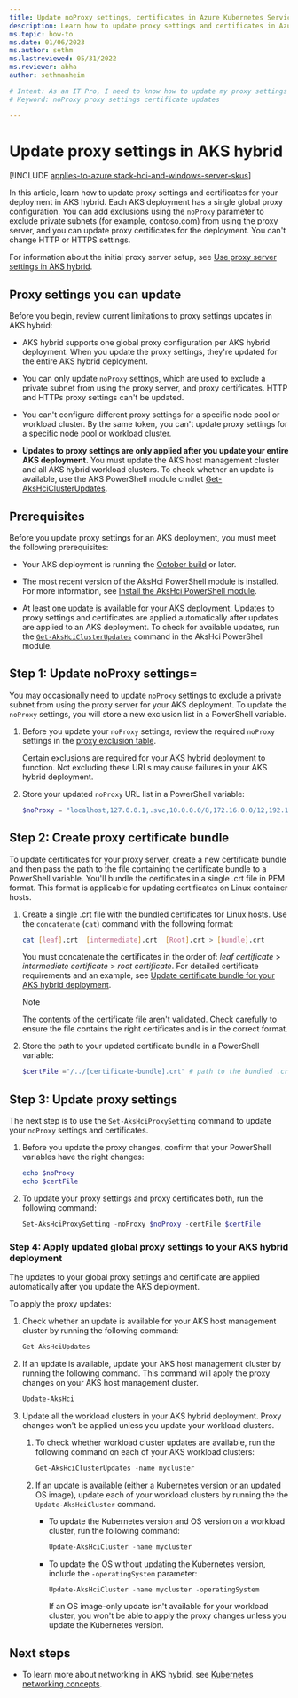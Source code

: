 ```yaml
---
title: Update noProxy settings, certificates in Azure Kubernetes Service on AKS hybrid
description: Learn how to update proxy settings and certificates in Azure Kubernetes Service (AKS) on Azure Stack HCI or AKS on Windows Server.
ms.topic: how-to
ms.date: 01/06/2023
ms.author: sethm
ms.lastreviewed: 05/31/2022
ms.reviewer: abha
author: sethmanheim

# Intent: As an IT Pro, I need to know how to update my proxy settings and upload new certificates for the proxy server.
# Keyword: noProxy proxy settings certificate updates

---
```


# Update proxy settings in AKS hybrid

[!INCLUDE [applies-to-azure stack-hci-and-windows-server-skus](includes/aks-hci-applies-to-skus/aks-hybrid-applies-to-azure-stack-hci-windows-server-sku.md)]

In this article, learn how to update proxy settings and certificates for your deployment in AKS hybrid. Each AKS deployment has a single global proxy configuration. You can add exclusions using the `noProxy` parameter to exclude private subnets (for example, contoso.com) from using the proxy server, and you can update proxy certificates for the deployment. You can't change HTTP or HTTPS settings.

For information about the initial proxy server setup, see [Use proxy server settings in AKS hybrid](set-proxy-settings.md).

## Proxy settings you can update

Before you begin, review current limitations to proxy settings updates in AKS hybrid:

- AKS hybrid supports one global proxy configuration per AKS hybrid deployment. When you update the proxy settings, they're updated for the entire AKS hybrid deployment.

- You can only update `noProxy` settings, which are used to exclude a private subnet from using the proxy server, and proxy certificates. HTTP and HTTPs proxy settings can't be updated.

- You can't configure different proxy settings for a specific node pool or workload cluster. By the same token, you can't update proxy settings for a specific node pool or workload cluster.

- **Updates to proxy settings are only applied after you update your entire AKS deployment.** You must update the AKS host management cluster and all AKS hybrid workload clusters. To check whether an update is available, use the AKS PowerShell module cmdlet [Get-AksHciClusterUpdates](reference/ps/get-akshciclusterupdates.md).

## Prerequisites

Before you update proxy settings for an AKS deployment, you must meet the following prerequisites:

* Your AKS deployment is running the [October build](https://github.com/Azure/aks-hybrid/releases/tag/AKS-hybrid-2210) or later.

* The most recent version of the AksHci PowerShell module is installed. For more information, see [Install the AksHci PowerShell module](kubernetes-walkthrough-powershell.md#install-the-akshci-powershell-module).

* At least one update is available for your AKS deployment. Updates to proxy settings and certificates are applied automatically after updates are applied to an AKS deployment. To check for available updates, run the [`Get-AksHciClusterUpdates`](/azure-stack/aks-hci/reference/ps/get-akshciclusterupdates) command in the AksHci PowerShell module.

## Step 1: Update noProxy settings=

You may occasionally need to update `noProxy` settings to exclude a private subnet from using the proxy server for your AKS deployment. To update the `noProxy` settings, you will store a new exclusion list in a PowerShell variable.

1. Before you update your `noProxy` settings, review the required `noProxy` settings in the [proxy exclusion table](set-proxy-settings.md#exclusion-list-for-excluding-private-subnets-from-being-sent-to-the-proxy).

   Certain exclusions are required for your AKS hybrid deployment to function. Not excluding these URLs may cause failures in your AKS hybrid deployment.

1. Store your updated `noProxy` URL list in a PowerShell variable:

   ```powershell  
   $noProxy = "localhost,127.0.0.1,.svc,10.0.0.0/8,172.16.0.0/12,192.168.0.0/16,.contoso.com"
   ```

## Step 2: Create proxy certificate bundle

To update certificates for your proxy server, create a new certificate bundle and then pass the path to the file containing the certificate bundle to a PowerShell variable. You'll bundle the certificates in a single .crt file in PEM format. This format is applicable for updating certificates on Linux container hosts.

<!--Removing this temporarily. - To learn more about how to update certificates, read [update certificate bundle for your AKS hybrid deployment](update-certificate-bundle.md#certificate-format).

- Specify the certificates in a single .crt file in PEM format. This format is applicable for updating certificates on Linux container hosts.

- It's important to add the certificates to a single .crt file in this order: leaf certificate > intermediate certificate > root certificate. For example, `<.leaf.crt>`, `<intermediate.crt>`, `<root.crt>`.

- The contents of the certificate file aren't validated. Check carefully to ensure the file contains the right certificates and is in the correct format.-->

1. Create a single .crt file with the bundled certificates for Linux hosts. Use the `concatenate` (`cat`) command with the following format:

   ```bash
   cat [leaf].crt  [intermediate].crt  [Root].crt > [bundle].crt
   ```

   You must concatenate the certificates in the order of: *leaf certificate* > *intermediate certificate* > *root certificate*. For detailed certificate requirements and an example, see [Update certificate bundle for your AKS hybrid deployment](update-certificate-bundle.md#certificate-format).

   > [!NOTE]
   > The contents of the certificate file aren't validated. Check carefully to ensure the file contains the right certificates and is in the correct format.

1. Store the path to your updated certificate bundle in a PowerShell variable:

   ```powershell
   $certFile ="/../[certificate-bundle].crt" # path to the bundled .crt file
   ```

## Step 3: Update proxy settings

The next step is to use the `Set-AksHciProxySetting` command to update your `noProxy` settings and certificates.

1. Before you update the proxy changes, confirm that your PowerShell variables have the right changes:

   ```PowerShell
   echo $noProxy
   echo $certFile
   ```

1. To update your proxy settings and proxy certificates both, run the following command:

   ```PowerShell
   Set-AksHciProxySetting -noProxy $noProxy -certFile $certFile
   ```

### Step 4: Apply updated global proxy settings to your AKS hybrid deployment

The updates to your global proxy settings and certificate are applied automatically after you update the AKS deployment.

To apply the proxy updates:

1. Check whether an update is available for your AKS host management cluster by running the following command:

   ```powershell  
   Get-AksHciUpdates
   ```

1. If an update is available, update your AKS host management cluster by running the following command. This command will apply the proxy changes on your AKS host management cluster.

   ```powershell  
   Update-AksHci
   ```

2. Update all the workload clusters in your AKS hybrid deployment. Proxy changes won't be applied unless you update your workload clusters.

   1. To check whether workload cluster updates are available, run the following command on each of your AKS workload clusters:

      ```powershell  
      Get-AksHciClusterUpdates -name mycluster
      ```

   1. If an update is available (either a Kubernetes version or an updated OS image), update each of your workload clusters by running the the `Update-AksHciCluster` command.

      * To update the Kubernetes version and OS version on a workload cluster, run the following command:

        ```powershell  
        Update-AksHciCluster -name mycluster
        ```

      * To update the OS without updating the Kubernetes version, include the  `-operatingSystem` parameter:

        ```powershell  
        Update-AksHciCluster -name mycluster -operatingSystem
        ```

        If an OS image-only update isn't available for your workload cluster, you won't be able to apply the proxy changes unless you update the Kubernetes version.

## Next steps

- To learn more about networking in AKS hybrid, see [Kubernetes networking concepts](/azure-stack/aks-hci/concepts-node-networking).
